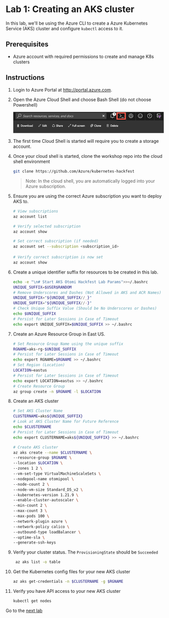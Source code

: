 # Lab 1: Creating an AKS cluster

In this lab, we'll be using the Azure CLI to create a Azure Kubernetes Service (AKS) cluster and configure `kubectl` access to it.

## Prerequisites

- Azure account with required permissions to create and manage K8s clusters

## Instructions

1. Login to Azure Portal at <http://portal.azure.com>.
2. Open the Azure Cloud Shell and choose Bash Shell (do not choose Powershell)

   ![Azure Cloud Shell](img-cloud-shell.png "Azure Cloud Shell")

3. The first time Cloud Shell is started will require you to create a storage account.

4. Once your cloud shell is started, clone the workshop repo into the cloud shell environment

   ```bash
   git clone https://github.com/Azure/kubernetes-hackfest
   ```

   > Note: In the cloud shell, you are automatically logged into your Azure subscription.

5. Ensure you are using the correct Azure subscription you want to deploy AKS to.

   ```bash
   # View subscriptions
   az account list
   ```

   ```bash
   # Verify selected subscription
   az account show
   ```

   ```bash
   # Set correct subscription (if needed)
   az account set --subscription <subscription_id>

   # Verify correct subscription is now set
   az account show
   ```

6. Create a unique identifier suffix for resources to be created in this lab.

   ```bash
   echo -e "\n# Start AKS Otomi Hackfest Lab Params">>~/.bashrc
   UNIQUE_SUFFIX=$USER$RANDOM
   # Remove Underscores and Dashes (Not Allowed in AKS and ACR Names)
   UNIQUE_SUFFIX="${UNIQUE_SUFFIX//_}"
   UNIQUE_SUFFIX="${UNIQUE_SUFFIX//-}"
   # Check Unique Suffix Value (Should be No Underscores or Dashes)
   echo $UNIQUE_SUFFIX
   # Persist for Later Sessions in Case of Timeout
   echo export UNIQUE_SUFFIX=$UNIQUE_SUFFIX >> ~/.bashrc
   ```

7. Create an Azure Resource Group in East US.

   ```bash
   # Set Resource Group Name using the unique suffix
   RGNAME=aks-rg-$UNIQUE_SUFFIX
   # Persist for Later Sessions in Case of Timeout
   echo export RGNAME=$RGNAME >> ~/.bashrc
   # Set Region (Location)
   LOCATION=eastus
   # Persist for Later Sessions in Case of Timeout
   echo export LOCATION=eastus >> ~/.bashrc
   # Create Resource Group
   az group create -n $RGNAME -l $LOCATION
   ```

8. Create an AKS cluster

    ```bash
    # Set AKS Cluster Name
    CLUSTERNAME=aks${UNIQUE_SUFFIX}
    # Look at AKS Cluster Name for Future Reference
    echo $CLUSTERNAME
    # Persist for Later Sessions in Case of Timeout
    echo export CLUSTERNAME=aks${UNIQUE_SUFFIX} >> ~/.bashrc
    ```

    ```bash
    # Create AKS cluster
    az aks create --name $CLUSTERNAME \
    --resource-group $RGNAME \
    --location $LOCATION \
    --zones 1 2 \
    --vm-set-type VirtualMachineScaleSets \
    --nodepool-name otomipool \
    --node-count 2 \
    --node-vm-size Standard_D5_v2 \
    --kubernetes-version 1.21.9 \
    --enable-cluster-autoscaler \
    --min-count 2 \
    --max-count 3 \
    --max-pods 100 \
    --network-plugin azure \
    --network-policy calico \
    --outbound-type loadBalancer \
    --uptime-sla \
    --generate-ssh-keys
    ```

9. Verify your cluster status. The `ProvisioningState` should be `Succeeded`

    ```bash
     az aks list -o table
    ```

10. Get the Kubernetes config files for your new AKS cluster

    ```bash
    az aks get-credentials -n $CLUSTERNAME -g $RGNAME
    ```

11. Verify you have API access to your new AKS cluster

    ```bash
    kubectl get nodes
    ```

Go to the [next lab](../2_install_otomi/README.md)
